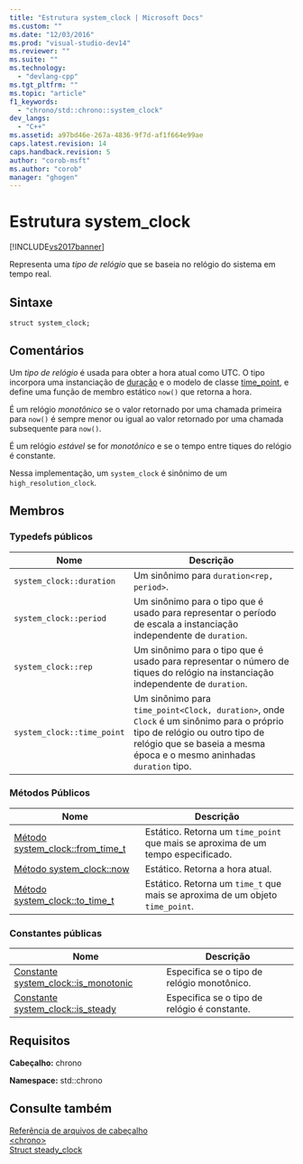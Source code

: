 ```yaml
---
title: "Estrutura system_clock | Microsoft Docs"
ms.custom: ""
ms.date: "12/03/2016"
ms.prod: "visual-studio-dev14"
ms.reviewer: ""
ms.suite: ""
ms.technology: 
  - "devlang-cpp"
ms.tgt_pltfrm: ""
ms.topic: "article"
f1_keywords: 
  - "chrono/std::chrono::system_clock"
dev_langs: 
  - "C++"
ms.assetid: a97bd46e-267a-4836-9f7d-af1f664e99ae
caps.latest.revision: 14
caps.handback.revision: 5
author: "corob-msft"
ms.author: "corob"
manager: "ghogen"
---
```

# Estrutura system_clock
[!INCLUDE[vs2017banner](../assembler/inline/includes/vs2017banner.md)]

Representa uma *tipo de relógio* que se baseia no relógio do sistema em tempo real.  
  
## Sintaxe  
  
```  
struct system_clock;  
```  
  
## Comentários  
 Um *tipo de relógio* é usada para obter a hora atual como UTC.  O tipo incorpora uma instanciação de [duração](../standard-library/duration-class.md) e o modelo de classe [time\_point](../standard-library/time-point-class.md), e define uma função de membro estático `now()` que retorna a hora.  
  
 É um relógio *monotônico* se o valor retornado por uma chamada primeira para `now()` é sempre menor ou igual ao valor retornado por uma chamada subsequente para `now()`.  
  
 É um relógio *estável* se for *monotônico* e se o tempo entre tiques do relógio é constante.  
  
 Nessa implementação, um `system_clock` é sinônimo de um `high_resolution_clock`.  
  
## Membros  
  
### Typedefs públicos  
  
|Nome|Descrição|  
|----------|---------------|  
|`system_clock::duration`|Um sinônimo para `duration<rep, period>`.|  
|`system_clock::period`|Um sinônimo para o tipo que é usado para representar o período de escala a instanciação independente de `duration`.|  
|`system_clock::rep`|Um sinônimo para o tipo que é usado para representar o número de tiques do relógio na instanciação independente de `duration`.|  
|`system_clock::time_point`|Um sinônimo para `time_point<Clock, duration>`, onde `Clock` é um sinônimo para o próprio tipo de relógio ou outro tipo de relógio que se baseia a mesma época e o mesmo aninhadas `duration` tipo.|  
  
### Métodos Públicos  
  
|Nome|Descrição|  
|----------|---------------|  
|[Método system\_clock::from\_time\_t](../Topic/system_clock::from_time_t%20Method.md)|Estático.  Retorna um `time_point` que mais se aproxima de um tempo especificado.|  
|[Método system\_clock::now](../Topic/system_clock::now%20Method.md)|Estático.  Retorna a hora atual.|  
|[Método system\_clock::to\_time\_t](../Topic/system_clock::to_time_t%20Method.md)|Estático.  Retorna um `time_t` que mais se aproxima de um objeto `time_point`.|  
  
### Constantes públicas  
  
|Nome|Descrição|  
|----------|---------------|  
|[Constante system\_clock::is\_monotonic](../Topic/system_clock::is_monotonic%20Constant.md)|Especifica se o tipo de relógio monotônico.|  
|[Constante system\_clock::is\_steady](../Topic/system_clock::is_steady%20Constant.md)|Especifica se o tipo de relógio é constante.|  
  
## Requisitos  
 **Cabeçalho:** chrono  
  
 **Namespace:** std::chrono  
  
## Consulte também  
 [Referência de arquivos de cabeçalho](../standard-library/cpp-standard-library-header-files.md)   
 [\<chrono\>](../standard-library/chrono.md)   
 [Struct steady\_clock](../Topic/steady_clock%20struct.md)